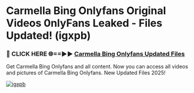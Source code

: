 # Carmella Bing Onlyfans Original Videos 0nlyFans Leaked - Files Updated! (igxpb)

<h3>🔴 CLICK HERE 🌐==►► <a href="https://tinyurl.com/x26r9saj" rel="nofollow">Carmella Bing Onlyfans Updated Files</a></h3>

Get Carmella Bing Onlyfans and all content. Now you can access all videos and pictures of Carmella Bing Onlyfans. New Updated Files 2025!

[![igxpb](https://i.imgur.com/LkgZPqh.gif)](https://tinyurl.com/x26r9saj)
